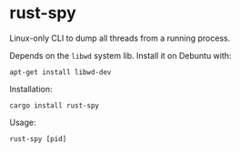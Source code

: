 # rust-spy

Linux-only CLI to dump all threads from a running process.

Depends on the `libwd` system lib. Install it on Debuntu with:

```
apt-get install libwd-dev
```

Installation:

```
cargo install rust-spy
```

Usage:

```
rust-spy [pid]
```
